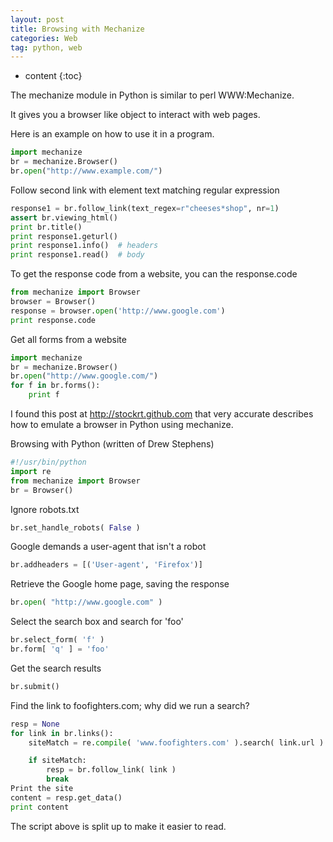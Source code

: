 ```yaml
---
layout: post
title: Browsing with Mechanize
categories: Web
tag: python, web
---
```

 
* content
{:toc}

The mechanize module in Python is similar to perl WWW:Mechanize.

It gives you a browser like object to interact with web pages.

Here is an example on how to use it in a program.

```python
import mechanize
br = mechanize.Browser()
br.open("http://www.example.com/")
```




Follow second link with element text matching regular expression

```python
response1 = br.follow_link(text_regex=r"cheeses*shop", nr=1)
assert br.viewing_html()
print br.title()
print response1.geturl()
print response1.info()  # headers
print response1.read()  # body
```

To get the response code from a website, you can the response.code

```python
from mechanize import Browser
browser = Browser()
response = browser.open('http://www.google.com')
print response.code
```

Get all forms from a website

```python
import mechanize
br = mechanize.Browser()
br.open("http://www.google.com/")
for f in br.forms():
    print f
```

I found this post at http://stockrt.github.com that very accurate describes how
to emulate a browser in Python using mechanize.

Browsing with Python (written of Drew Stephens)

```python
#!/usr/bin/python
import re
from mechanize import Browser
br = Browser()
```

Ignore robots.txt

```python
br.set_handle_robots( False )
```

Google demands a user-agent that isn't a robot

```python
br.addheaders = [('User-agent', 'Firefox')]
```

Retrieve the Google home page, saving the response

```python
br.open( "http://www.google.com" )
```

Select the search box and search for 'foo'

```python
br.select_form( 'f' )
br.form[ 'q' ] = 'foo'
```

Get the search results

```python
br.submit()
```

Find the link to foofighters.com; why did we run a search?

```python
resp = None
for link in br.links():
    siteMatch = re.compile( 'www.foofighters.com' ).search( link.url )

    if siteMatch:
        resp = br.follow_link( link )
        break
Print the site
content = resp.get_data()
print content
```

The script above is split up to make it easier to read.
